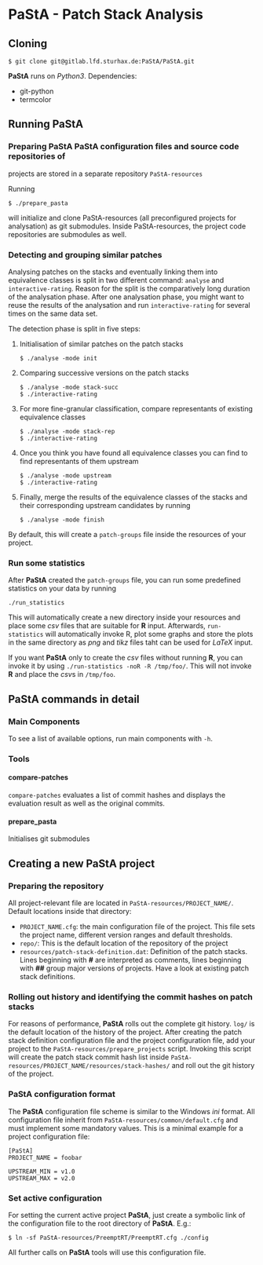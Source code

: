 PaStA - Patch Stack Analysis
============================

Cloning
-------
```
$ git clone git@gitlab.lfd.sturhax.de:PaStA/PaStA.git
```

**PaStA** runs on *Python3*.
Dependencies:
- git-python
- termcolor

Running PaStA
-------------

### Preparing PaStA PaStA configuration files and source code repositories of
projects are stored in a separate repository `PaStA-resources`

Running
```
$ ./prepare_pasta
```
will initialize and clone PaStA-resources (all preconfigured projects for
analysation) as git submodules. Inside PaStA-resources, the project code
repositories are submodules as well.

### Detecting and grouping similar patches
Analysing patches on the stacks and eventually linking them into equivalence
classes is split in two different command: `analyse` and `interactive-rating`.
Reason for the split is the comparatively long duration of the analysation
phase. After one analysation phase, you might want to reuse the results of the
analysation and run `interactive-rating` for several times on the same data set.

The detection phase is split in five steps:
1. Initialisation of similar patches on the patch stacks
   ```
   $ ./analyse -mode init
   ```
2. Comparing successive versions on the patch stacks
   ```
   $ ./analyse -mode stack-succ
   $ ./interactive-rating
   ```
3. For more fine-granular classification, compare representants of existing
   equivalence classes
   ```
   $ ./analyse -mode stack-rep
   $ ./interactive-rating
   ```
4. Once you think you have found all equivalence classes you can find to find
   representants of them upstream
   ```
   $ ./analyse -mode upstream
   $ ./interactive-rating
   ```
5. Finally, merge the results of the equivalence classes of the stacks and their
   corresponding upstream candidates by running
   ```
   $ ./analyse -mode finish
   ```

By default, this will create a `patch-groups` file inside the resources of your
project.

### Run some statistics
After **PaStA** created the `patch-groups` file, you can run some predefined
statistics on your data by running

```
./run_statistics
```

This will automatically create a new directory inside your resources and place
some *csv* files that are suitable for **R** input.  Afterwards,
`run-statistics` will automatically invoke R, plot some graphs and store the
plots in the same directory as *png* and *tikz* files taht can be used for
*LaTeX* input.

If you want **PaStA** only to create the *csv* files without running **R**, you
can invoke it by using `./run-statistics -noR -R /tmp/foo/`.  This will not
invoke **R** and place the *csv*s in `/tmp/foo`.

PaStA commands in detail
------------------------
### Main Components
To see a list of available options, run main components with `-h`.

### Tools
#### compare-patches
`compare-patches` evaluates a list of commit hashes and displays the evaluation
result as well as the original commits.

#### prepare_pasta
Initialises git submodules

Creating a new PaStA project
----------------------------
### Preparing the repository
All project-relevant file are located in `PaStA-resources/PROJECT_NAME/`.
Default locations inside that directory:
- `PROJECT_NAME.cfg`: the main configuration file of the project. This file sets
  the project name, different version ranges and default thresholds.
- `repo/`: This is the default location of the repository of the project
- `resources/patch-stack-definition.dat`: Definition of the patch stacks.
  Lines beginning with **#** are interpreted as comments, lines beginning with
  **##** group major versions of projects. Have a look at existing patch stack
  definitions.

### Rolling out history and identifying the commit hashes on patch stacks
For reasons of performance, **PaStA** rolls out the complete git history.
`log/` is the default location of the history of the project.
After creating the patch stack definition configuration file and the project
configuration file, add your project to the `PaStA-resources/prepare_projects`
script. Invoking this script will create the patch stack commit hash list inside
`PaStA-resources/PROJECT_NAME/resources/stack-hashes/` and roll out the git
history of the project.

### PaStA configuration format
The **PaStA** configuration file scheme is similar to the Windows *ini* format.
All configuration file inherit from `PaStA-resources/common/default.cfg` and
must implement some mandatory values. This is a minimal example for a project
configuration file:
```
[PaStA]
PROJECT_NAME = foobar

UPSTREAM_MIN = v1.0
UPSTREAM_MAX = v2.0
```

### Set active configuration
For setting the current active project **PaStA**, just create a symbolic link of
the configuration file to the root directory of **PaStA**. E.g.:
```
$ ln -sf PaStA-resources/PreemptRT/PreemptRT.cfg ./config
```

All further calls on **PaStA** tools will use this configuration file.

